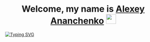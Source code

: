 <h1 align="center">Welcome, my name is <a href="https://daniilshat.ru/" target="_blank">Alexey Ananchenko</a> 
<img src="https://github.com/blackcater/blackcater/raw/main/images/Hi.gif" height="32"/></h1>
<a align="center" href="https://git.io/typing-svg"><img src="https://readme-typing-svg.herokuapp.com?font=Fira+Code&weight=100&size=16&duration=3500&pause=1000&color=000000&repeat=false&width=435&lines=A+Python+developer+and+just+a+good+guy" alt="Typing SVG" /></a>